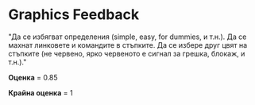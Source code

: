 
# Graphics Feedback #
"Да се избягват определения (simple, easy, for dummies, и т.н.).
Да се махнат линковете и командите в стъпките.
Да се избере друг цвят на стъпките (не червено, ярко червеното е сигнал за грешка, блокаж, и т.н.)."

**Оценка** = 0.85

**Крайна оценка** = 1
